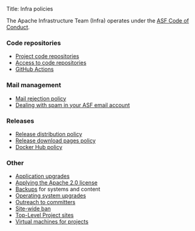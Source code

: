 Title: Infra policies

The Apache Infrastructure Team (Infra) operates under the <a href="https://www.apache.org/foundation/policies/conduct.html" target="_blank">ASF Code of Conduct</a>.

### Code repositories

- [Project code repositories](project-repo-policy.html)
- [Access to code repositories](repository-access.html)
- [GitHub Actions](github-actions-policy.html)

### Mail management
- [Mail rejection policy](mail-rejection.html)
- [Dealing with spam in your ASF email account](spam-reporting.html)

### Releases
- [Release distribution policy](release-distribution.html)
- [Release download pages policy](release-download-pages.html)
- [Docker Hub policy](docker-hub-policy.html)

### Other
- [Application upgrades](app-upgrade-policy.html)
- [Applying the Apache 2.0 license](apply-license.html)
- [Backups](backup-policy.html) for systems and content
- [Operating system upgrades](os-upgrade-policy.html)
- [Outreach to committers](committer-outreach.html)
- [Site-wide ban](infra-ban.html)
- [Top-Level Project sites](project-site-policy.html)
- [Virtual machines for projects](vm-policy.html)
